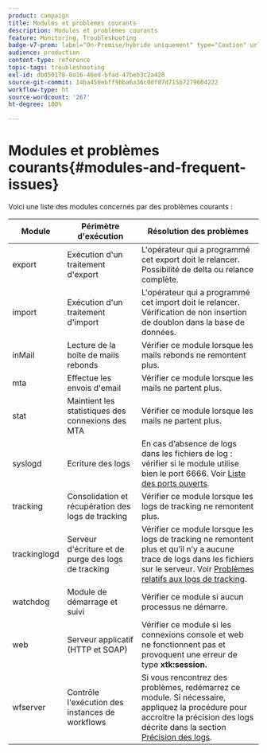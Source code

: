 ```yaml
---
product: campaign
title: Modules et problèmes courants
description: Modules et problèmes courants
feature: Monitoring, Troubleshooting
badge-v7-prem: label="On-Premise/hybride uniquement" type="Caution" url="https://experienceleague.adobe.com/docs/campaign-classic/using/installing-campaign-classic/architecture-and-hosting-models/hosting-models-lp/hosting-models.html?lang=fr" tooltip="S’applique uniquement aux déploiements on-premise et hybrides"
audience: production
content-type: reference
topic-tags: troubleshooting
exl-id: dbd50178-0a16-46ed-bfad-47beb3c2a420
source-git-commit: 14ba450ebff9bba6a36c0df07d715b7279604222
workflow-type: ht
source-wordcount: '267'
ht-degree: 100%

---
```


# Modules et problèmes courants{#modules-and-frequent-issues}



Voici une liste des modules concernés par des problèmes courants :

<table> 
 <thead> 
  <tr> 
   <th> Module </th> 
   <th> Périmètre d'exécution </th> 
   <th> Résolution des problèmes </th> 
  </tr> 
 </thead> 
 <tbody> 
  <tr> 
   <td> export </td> 
   <td> Exécution d'un traitement d'export<br /> </td> 
   <td> L'opérateur qui a programmé cet export doit le relancer. Possibilité de delta ou relance complète.<br /> </td> 
  </tr> 
  <tr> 
   <td> import </td> 
   <td> Exécution d'un traitement d'import<br /> </td> 
   <td> L'opérateur qui a programmé cet import doit le relancer. Vérification de non insertion de doublon dans la base de données.<br /> </td> 
  </tr> 
  <tr> 
   <td> inMail </td> 
   <td> Lecture de la boîte de mails rebonds<br /> </td> 
   <td> Vérifier ce module lorsque les mails rebonds ne remontent plus.<br /> </td> 
  </tr> 
  <tr> 
   <td> mta </td> 
   <td> Effectue les envois d'email<br /> </td> 
   <td> Vérifier ce module lorsque les mails ne partent plus.<br /> </td> 
  </tr> 
  <tr> 
   <td> stat </td> 
   <td> Maintient les statistiques des connexions des MTA<br /> </td> 
   <td> Vérifier ce module lorsque les mails ne partent plus.<br /> </td> 
  </tr> 
  <tr> 
   <td> syslogd </td> 
   <td> Ecriture des logs<br /> </td> 
   <td> En cas d’absence de logs dans les fichiers de log : vérifier si le module utilise bien le port 6666. Voir <a href="../../production/using/general-architecture.md#list-of-open-ports" target="_blank">Liste des ports ouverts</a>.<br /> </td> 
  </tr> 
  <tr> 
   <td> tracking </td> 
   <td> Consolidation et récupération des logs de tracking<br /> </td> 
   <td> Vérifier ce module lorsque les logs de tracking ne remontent plus.<br /> </td> 
  </tr> 
  <tr> 
   <td> trackinglogd </td> 
   <td> Serveur d'écriture et de purge des logs de tracking<br /> </td> 
   <td> Vérifier ce module lorsque les logs de tracking ne remontent plus et qu’il n’y a aucune trace de logs dans les fichiers sur le serveur. Voir <a href="../../production/using/tracking-logs-issues.md" target="_blank">Problèmes relatifs aux logs de tracking</a>.<br /> </td> 
  </tr> 
  <tr> 
   <td> watchdog </td> 
   <td> Module de démarrage et suivi<br /> </td> 
   <td> Vérifier ce module si aucun processus ne démarre.<br /> </td> 
  </tr> 
  <tr> 
   <td> web </td> 
   <td> Serveur applicatif (HTTP et SOAP)<br /> </td> 
   <td> Vérifier ce module si les connexions console et web ne fonctionnent pas et provoquent une erreur de type <strong>xtk:session.</strong><br /> </td> 
  </tr> 
  <tr> 
   <td> wfserver </td> 
   <td> Contrôle l'exécution des instances de workflows<br /> </td> 
   <td> Si vous rencontrez des problèmes, redémarrez ce module. Si nécessaire, appliquez la procédure pour accroître la précision des logs décrite dans la section <a href="../../production/using/log-precision.md" target="_blank">Précision des logs</a>.<br /> </td> 
  </tr> 
 </tbody> 
</table>

